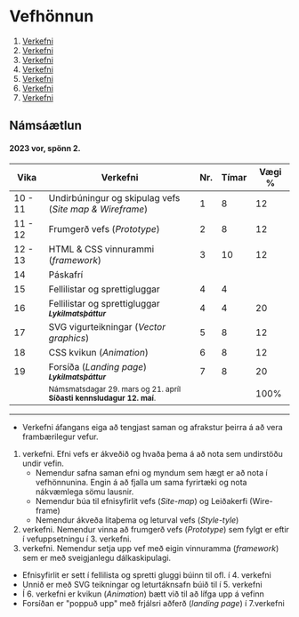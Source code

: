 # Vefhönnun

1. [Verkefni](Verkefni-1/)
2. [Verkefni](Verkefni-2/)
3. [Verkefni](Verkefni-3/)
4. [Verkefni](Verkefni-4/)
5. [Verkefni](Verkefni-5/)
6. [Verkefni](Verkefni-6/)
7. [Verkefni](Verkefni-7/)


## Námsáætlun

#### 2023 vor, spönn 2. 

| Vika  | Verkefni  | Nr. | Tímar | Vægi % |
|---|---|---|---|---|
| 10 - 11  | Undirbúningur og skipulag vefs (_Site map & Wireframe_)  | 1  | 8 | 12 |
| 11 - 12 |  Frumgerð vefs (_Prototype_) | 2 | 8  | 12 |
| 12 - 13 | HTML & CSS vinnurammi (_framework_) | 3  | 10 | 12 |
| 14 | Páskafrí |    |   |   | 
| 15  | Fellilistar og sprettigluggar | 4  | 4  |  |
| 16  | Fellilistar og sprettigluggar   <sub> **_Lykilmatsþáttur_** </sub>  | 4  | 4  | 20 |
| 17  | SVG vigurteikningar (_Vector graphics_)| 5 | 8 | 12 |
| 18  | CSS kvikun (_Animation_) | 6  | 8 | 12  |
| 19  | Forsíða (_Landing page_)  &nbsp; &nbsp; <sub> **_Lykilmatsþáttur_** </sub> | 7 | 8 | 20 |
|   | <sub>Námsmatsdagar 29. mars og 21. apríl <br>**Síðasti  kennsludagur 12. maí**.</sub> |  |  | 100%  |

---

* Verkefni áfangans eiga að tengjast saman og afrakstur þeirra á að vera frambærilegur vefur. 
1. verkefni. Efni vefs er ákveðið og hvaða þema á að nota sem undirstöðu undir vefin.
   * Nemendur safna saman efni og myndum sem hægt er að nota í vefhönnunina. Engin á að fjalla um sama fyrirtæki og nota nákvæmlega sömu lausnir. 
   * Nemendur búa til efnisyfirlit vefs (_Site-map_) og Leiðakerfi (Wire-frame)
   * Nemendur ákveða litaþema og leturval vefs (_Style-tyle_)
2. verkefni. Nemendur vinna að frumgerð vefs (_Prototype_) sem fylgt er eftir í vefuppsetningu í 3. verkefni.
3. verkefni. Nemendur setja upp vef með eigin vinnuramma (_framework_) sem er með sveigjanlegu dálkaskipulagi.
* Efnisyfirlit er sett í fellilista og spretti gluggi búinn til ofl. í 4. verkefni
* Unnið er með SVG teikningar og leturtáknsafn búið til í 5. verkefni 
* Í 6. verkefni er kvikun (_Animation_) bætt við til að lífga upp á vefinn
* Forsíðan er "poppuð upp" með frjálsri aðferð (_landing page_) í 7.verkefni
